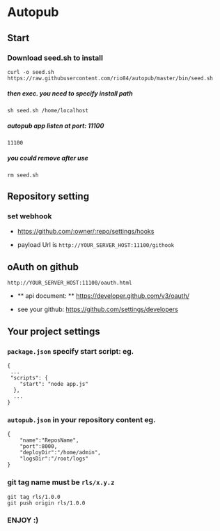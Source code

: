 # Autopub
## Start
### Download seed.sh to install
    curl -o seed.sh https://raw.githubusercontent.com/rio84/autopub/master/bin/seed.sh
##### then exec. you need to specify install path
    sh seed.sh /home/localhost
##### autopub app listen at port: 11100
    11100
##### you could remove after use
    rm seed.sh
## Repository setting
### set webhook
* https://github.com/:owner/:repo/settings/hooks
	
* payload Url is `http://YOUR_SERVER_HOST:11100/githook`


## oAuth on github
    http://YOUR_SERVER_HOST:11100/oauth.html

*  ** api document: ** https://developer.github.com/v3/oauth/

* see your github: https://github.com/settings/developers

## Your project settings
### `package.json` specify start script: eg.
	{
	 ...
	 "scripts": {
        "start": "node app.js" 
      },
      ...
	}
### `autopub.json` in your repository content eg.

	{
  		"name":"ReposName",
  		"port":8000,
  		"deployDir":"/home/admin",
  		"logsDir":"/root/logs"
	}


### git tag name must be `rls/x.y.z`
	git tag rls/1.0.0
	git push origin rls/1.0.0


### ENJOY :)